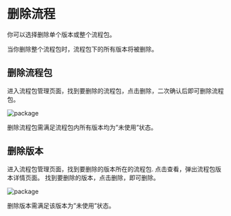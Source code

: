 # 删除流程

你可以选择删除单个版本或整个流程包。

当你删除整个流程包时，流程包下的所有版本将被删除。

## 删除流程包

进入流程包管理页面，找到要删除的流程包，点击删除，二次确认后即可删除流程包。

![package](https://docimages.blob.core.chinacloudapi.cn/images/Console/packages/V3package1.png)

删除流程包需满足流程包内所有版本均为”未使用”状态。

## 删除版本

进入流程包管理页面，找到要删除的版本所在的流程包.
点击查看，弹出流程包版本详情页面。
找到要删除的版本，点击删除，即可删除。

![package](https://docimages.blob.core.chinacloudapi.cn/images/Console/packages/V3package2.png)

删除版本需满足该版本为”未使用”状态。